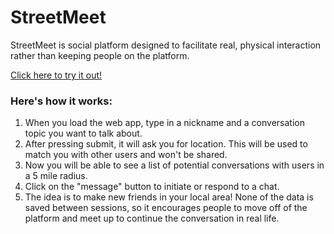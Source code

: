 # StreetMeet

StreetMeet is social platform designed to facilitate real, physical interaction rather than keeping people on the platform. 

[Click here to try it out!](https://lukvmil.github.io/streetmeet/static)

### Here's how it works:
1. When you load the web app, type in a nickname and a conversation topic you want to talk about.
2. After pressing submit, it will ask you for location. This will be used to match you with other users and won't be shared.
3. Now you will be able to see a list of potential conversations with users in a 5 mile radius.
4. Click on the "message" button to initiate or respond to a chat.
5. The idea is to make new friends in your local area! None of the data is saved between sessions, so it encourages people to move off of the platform and meet up to continue the conversation in real life.

